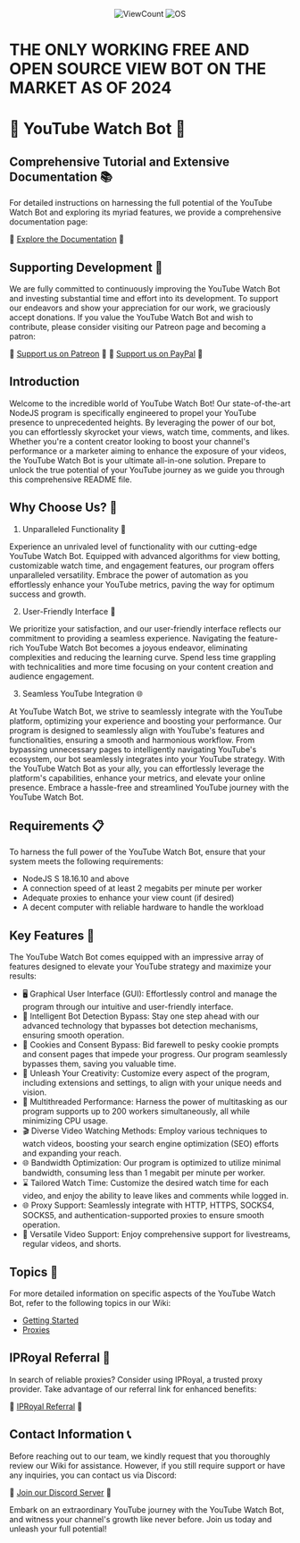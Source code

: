 <p align="center">
    <img alt="ViewCount" src="https://views.whatilearened.today/views/github/JijaProGamer/Youtube-View-Bot.svg">
    <img alt="OS" src="https://img.shields.io/badge/OS-Windows%20/%20Mac%20/%20Linux-success">
</p>

# THE ONLY WORKING FREE AND OPEN SOURCE VIEW BOT ON THE MARKET AS OF 2024

# 🚀 YouTube Watch Bot 🎥

## Comprehensive Tutorial and Extensive Documentation 📚

For detailed instructions on harnessing the full potential of the YouTube Watch Bot and exploring its myriad features, we provide a comprehensive documentation page:

🔗 [Explore the Documentation](https://www.bloxxy.net/projects/1) 🔗

## Supporting Development 💖

We are fully committed to continuously improving the YouTube Watch Bot and investing substantial time and effort into its development. To support our endeavors and show your appreciation for our work, we graciously accept donations. If you value the YouTube Watch Bot and wish to contribute, please consider visiting our Patreon page and becoming a patron:

🌟 [Support us on Patreon](https://www.patreon.com/Bloxxy213/membership) 🌟
🌟 [Support us on PayPal](https://www.paypal.me/bloxxywashere) 🌟

## Introduction

Welcome to the incredible world of YouTube Watch Bot! Our state-of-the-art NodeJS program is specifically engineered to propel your YouTube presence to unprecedented heights. By leveraging the power of our bot, you can effortlessly skyrocket your views, watch time, comments, and likes. Whether you're a content creator looking to boost your channel's performance or a marketer aiming to enhance the exposure of your videos, the YouTube Watch Bot is your ultimate all-in-one solution. Prepare to unlock the true potential of your YouTube journey as we guide you through this comprehensive README file.

## Why Choose Us? 🌟

1. Unparalleled Functionality 💪

Experience an unrivaled level of functionality with our cutting-edge YouTube Watch Bot. Equipped with advanced algorithms for view botting, customizable watch time, and engagement features, our program offers unparalleled versatility. Embrace the power of automation as you effortlessly enhance your YouTube metrics, paving the way for optimum success and growth.

2. User-Friendly Interface 🎯

We prioritize your satisfaction, and our user-friendly interface reflects our commitment to providing a seamless experience. Navigating the feature-rich YouTube Watch Bot becomes a joyous endeavor, eliminating complexities and reducing the learning curve. Spend less time grappling with technicalities and more time focusing on your content creation and audience engagement.

3. Seamless YouTube Integration 🌐

At YouTube Watch Bot, we strive to seamlessly integrate with the YouTube platform, optimizing your experience and boosting your performance. Our program is designed to seamlessly align with YouTube's features and functionalities, ensuring a smooth and harmonious workflow. From bypassing unnecessary pages to intelligently navigating YouTube's ecosystem, our bot seamlessly integrates into your YouTube strategy. With the YouTube Watch Bot as your ally, you can effortlessly leverage the platform's capabilities, enhance your metrics, and elevate your online presence. Embrace a hassle-free and streamlined YouTube journey with the YouTube Watch Bot.

## Requirements 📋

To harness the full power of the YouTube Watch Bot, ensure that your system meets the following requirements:

- NodeJS S 18.16.10 and above
- A connection speed of at least 2 megabits per minute per worker
- Adequate proxies to enhance your view count (if desired)
- A decent computer with reliable hardware to handle the workload

## Key Features 🌟

The YouTube Watch Bot comes equipped with an impressive array of features designed to elevate your YouTube strategy and maximize your results:

- 🖥️ Graphical User Interface (GUI): Effortlessly control and manage the program through our intuitive and user-friendly interface.
- 🚦 Intelligent Bot Detection Bypass: Stay one step ahead with our advanced technology that bypasses bot detection mechanisms, ensuring smooth operation.
- 🍪 Cookies and Consent Bypass: Bid farewell to pesky cookie prompts and consent pages that impede your progress. Our program seamlessly bypasses them, saving you valuable time.
- 🎨 Unleash Your Creativity: Customize every aspect of the program, including extensions and settings, to align with your unique needs and vision.
- 🧵 Multithreaded Performance: Harness the power of multitasking as our program supports up to 200 workers simultaneously, all while minimizing CPU usage.
- 🎬 Diverse Video Watching Methods: Employ various techniques to watch videos, boosting your search engine optimization (SEO) efforts and expanding your reach.
- 🌐 Bandwidth Optimization: Our program is optimized to utilize minimal bandwidth, consuming less than 1 megabit per minute per worker.
- ⌛ Tailored Watch Time: Customize the desired watch time for each video, and enjoy the ability to leave likes and comments while logged in.
- 🌐 Proxy Support: Seamlessly integrate with HTTP, HTTPS, SOCKS4, SOCKS5, and authentication-supported proxies to ensure smooth operation.
- 🎥 Versatile Video Support: Enjoy comprehensive support for livestreams, regular videos, and shorts.

## Topics 📖

For more detailed information on specific aspects of the YouTube Watch Bot, refer to the following topics in our Wiki:

- [Getting Started](https://github.com/JijaProGamer/youtubeWatchBot/wiki/Getting-started)
- [Proxies](https://github.com/JijaProGamer/youtubeWatchBot/wiki/Proxies)

## IPRoyal Referral 👑

In search of reliable proxies? Consider using IPRoyal, a trusted proxy provider. Take advantage of our referral link for enhanced benefits:

🔗 [IPRoyal Referral](https://iproyal.com?r=162918) 🔗

## Contact Information 📞

Before reaching out to our team, we kindly request that you thoroughly review our Wiki for assistance. However, if you still require support or have any inquiries, you can contact us via Discord:

🔗 [Join our Discord Server](https://discord.gg/E7Kb2c9euw) 🔗

Embark on an extraordinary YouTube journey with the YouTube Watch Bot, and witness your channel's growth like never before. Join us today and unleash your full potential!